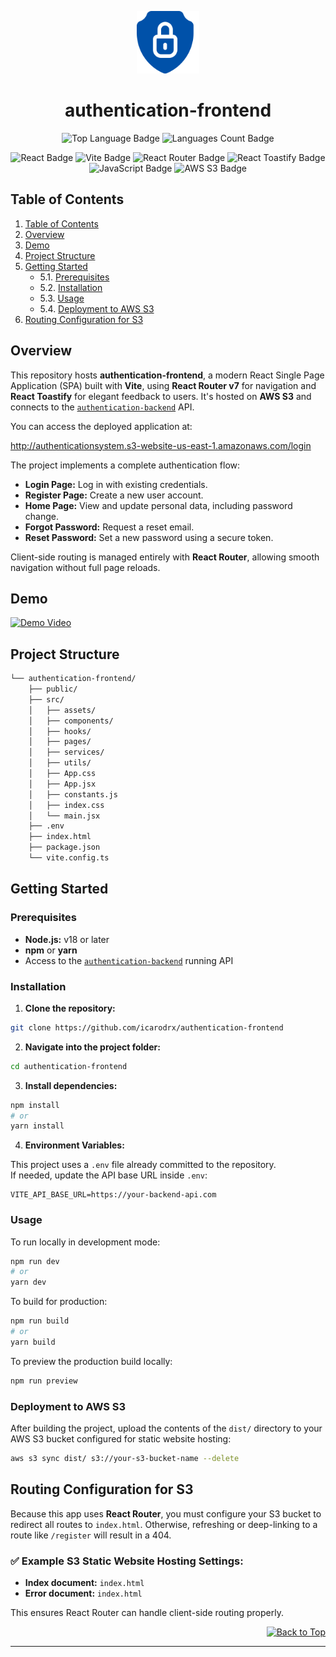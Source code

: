 <p align="center">
  <img src="public/logo.png" width="100" alt="Project Logo" />
</p>

<h1 align="center">authentication-frontend</h1>

<p align="center">
  <img src="https://img.shields.io/github/languages/top/icarodrx/authentication-frontend?style=default&color=61DAFB" alt="Top Language Badge" />
  <img src="https://img.shields.io/github/languages/count/icarodrx/authentication-frontend?style=default&color=61DAFB" alt="Languages Count Badge" />
</p>

<p align="center">
  <img src="https://img.shields.io/badge/React-20232A?style=flat&logo=react&logoColor=61DAFB" alt="React Badge" />
  <img src="https://img.shields.io/badge/Vite-646CFF?style=flat&logo=vite&logoColor=white" alt="Vite Badge" />
  <img src="https://img.shields.io/badge/React_Router-CA4245?style=flat&logo=react-router&logoColor=white" alt="React Router Badge" />
  <img src="https://img.shields.io/badge/Toastify-000000?style=flat&logo=react&logoColor=white" alt="React Toastify Badge" />
  <img src="https://img.shields.io/badge/JavaScript-F7DF1E?style=flat&logo=javascript&logoColor=black" alt="JavaScript Badge" />
  <img src="https://img.shields.io/badge/AWS_S3-569A31?style=flat&logo=amazon-aws&logoColor=white" alt="AWS S3 Badge" />
</p>

## Table of Contents

1. [Table of Contents](#table-of-contents)
2. [Overview](#overview)
3. [Demo](#demo)
4. [Project Structure](#project-structure)
5. [Getting Started](#getting-started)
   - 5.1. [Prerequisites](#prerequisites)
   - 5.2. [Installation](#installation)
   - 5.3. [Usage](#usage)
   - 5.4. [Deployment to AWS S3](#deployment-to-aws-s3)
6. [Routing Configuration for S3](#routing-configuration-for-s3)

## Overview

This repository hosts **authentication-frontend**, a modern React Single Page Application (SPA) built with **Vite**, using **React Router v7** for navigation and **React Toastify** for elegant feedback to users. It's hosted on **AWS S3** and connects to the [`authentication-backend`](https://github.com/icarodrx/authentication-backend) API.

You can access the deployed application at:

http://authenticationsystem.s3-website-us-east-1.amazonaws.com/login

The project implements a complete authentication flow:

- **Login Page:** Log in with existing credentials.
- **Register Page:** Create a new user account.
- **Home Page:** View and update personal data, including password change.
- **Forgot Password:** Request a reset email.
- **Reset Password:** Set a new password using a secure token.

Client-side routing is managed entirely with **React Router**, allowing smooth navigation without full page reloads.

## Demo

[![Demo Video](https://img.youtube.com/vi/S3Psf9_8ppA/0.jpg)](https://www.youtube.com/watch?v=S3Psf9_8ppA)

## Project Structure

```sh
└── authentication-frontend/
    ├── public/
    ├── src/
    │   ├── assets/
    │   ├── components/
    │   ├── hooks/
    │   ├── pages/
    │   ├── services/
    │   ├── utils/
    │   ├── App.css
    │   ├── App.jsx
    │   ├── constants.js
    │   ├── index.css
    │   └── main.jsx
    ├── .env
    ├── index.html
    ├── package.json
    └── vite.config.ts
```

## Getting Started

### Prerequisites

- **Node.js:** v18 or later
- **npm** or **yarn**
- Access to the [`authentication-backend`](https://github.com/icarodrx/authentication-backend) running API

### Installation

1. **Clone the repository:**

```sh
git clone https://github.com/icarodrx/authentication-frontend
```

2. **Navigate into the project folder:**

```sh
cd authentication-frontend
```

3. **Install dependencies:**

```sh
npm install
# or
yarn install
```

4. **Environment Variables:**

This project uses a `.env` file already committed to the repository.  
If needed, update the API base URL inside `.env`:

```env
VITE_API_BASE_URL=https://your-backend-api.com
```

### Usage

To run locally in development mode:

```sh
npm run dev
# or
yarn dev
```

To build for production:

```sh
npm run build
# or
yarn build
```

To preview the production build locally:

```sh
npm run preview
```

### Deployment to AWS S3

After building the project, upload the contents of the `dist/` directory to your AWS S3 bucket configured for static website hosting:

```sh
aws s3 sync dist/ s3://your-s3-bucket-name --delete
```

## Routing Configuration for S3

Because this app uses **React Router**, you must configure your S3 bucket to redirect all routes to `index.html`. Otherwise, refreshing or deep-linking to a route like `/register` will result in a 404.

### ✅ Example S3 Static Website Hosting Settings:

- **Index document:** `index.html`
- **Error document:** `index.html`

This ensures React Router can handle client-side routing properly.

<p align="right">
  <a href="#top">
    <img src="https://img.shields.io/badge/-BACK_TO_TOP-151515?style=flat-square" alt="Back to Top" />
  </a>
</p>

[back-to-top]: https://img.shields.io/badge/-BACK_TO_TOP-151515?style=flat-square

---
